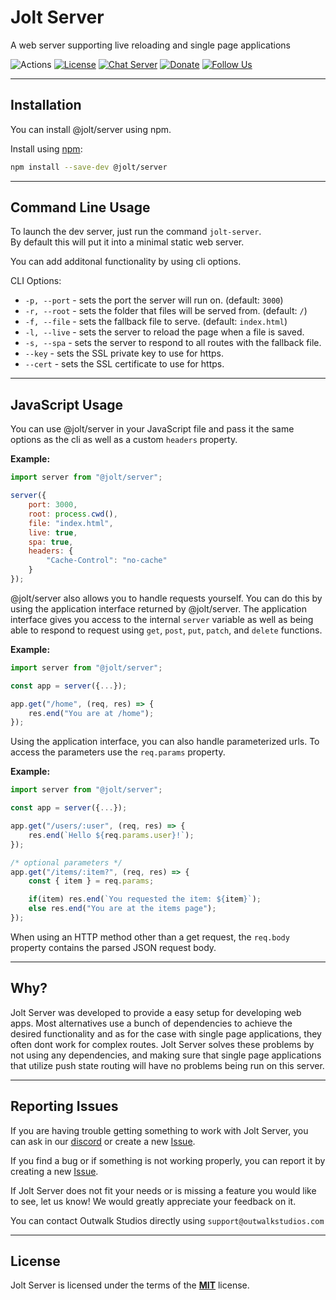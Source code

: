 # Jolt Server

A web server supporting live reloading and single page applications

![Actions](https://github.com/OutwalkStudios/jolt/workflows/build/badge.svg)
[![License](https://img.shields.io/badge/license-MIT-blue.svg)](https://github.com/OutwalkStudios/jolt/blob/master/LICENSE)
[![Chat Server](https://img.shields.io/badge/chat-on%20discord-7289da.svg)](https://discord.gg/jMQHZkG)
[![Donate](https://img.shields.io/badge/patreon-donate-green.svg)](https://www.patreon.com/outwalkstudios)
[![Follow Us](https://img.shields.io/badge/follow-on%20twitter-4AA1EC.svg)](https://twitter.com/OutwalkStudios)

---

## Installation

You can install @jolt/server using npm.

Install using [npm](https://www.npmjs.com/package/@jolt/server):
```bash
npm install --save-dev @jolt/server
```

---

## Command Line Usage

To launch the dev server, just run the command `jolt-server`. </br>
By default this will put it into a minimal static web server.

You can add additonal functionality by using cli options.

CLI Options:
- `-p, --port` - sets the port the server will run on. (default: `3000`)
- `-r, --root` - sets the folder that files will be served from. (default: `/`)
- `-f, --file` - sets the fallback file to serve. (default: `index.html`)
- `-l, --live` - sets the server to reload the page when a file is saved.
- `-s, --spa` - sets the server to respond to all routes with the fallback file.
- `--key` - sets the SSL private key to use for https.
- `--cert` - sets the SSL certificate to use for https.

---

## JavaScript Usage

You can use @jolt/server in your JavaScript file and pass it the same options as the cli as well as a custom `headers` property.

**Example:**
```js
import server from "@jolt/server";

server({
    port: 3000,
    root: process.cwd(),
    file: "index.html",
    live: true,
    spa: true,
    headers: {
        "Cache-Control": "no-cache"
    }
});
```

@jolt/server also allows you to handle requests yourself. You can do this by using the application interface returned by @jolt/server.
The application interface gives you access to the internal `server` variable as well as being able to respond to request using `get`, `post`, `put`, `patch`, and `delete` functions.

**Example:**
```js
import server from "@jolt/server";

const app = server({...});

app.get("/home", (req, res) => {
    res.end("You are at /home");
});

```

Using the application interface, you can also handle parameterized urls. To access the parameters use the `req.params` property.

**Example:**
```js
import server from "@jolt/server";

const app = server({...});

app.get("/users/:user", (req, res) => {
    res.end(`Hello ${req.params.user}!`);
});

/* optional parameters */
app.get("/items/:item?", (req, res) => {
    const { item } = req.params;

    if(item) res.end(`You requested the item: ${item}`);
    else res.end("You are at the items page");
});
```

When using an HTTP method other than a get request, the `req.body` property contains the parsed JSON request body.

---

## Why?

Jolt Server was developed to provide a easy setup for developing web apps.
Most alternatives use a bunch of dependencies to achieve the desired functionality and as for the case with single page applications, they often dont work for complex routes.
Jolt Server solves these problems by not using any dependencies, and making sure that single page applications that utilize push state routing will have no problems being run on this server.

---

## Reporting Issues

If you are having trouble getting something to work with Jolt Server, you can ask in our [discord](https://discord.gg/jMQHZkG) or create a new [Issue](https://github.com/OutwalkStudios/jolt/issues).

If you find a bug or if something is not working properly, you can report it by creating a new [Issue](https://github.com/OutwalkStudios/jolt/issues).

If Jolt Server does not fit your needs or is missing a feature you would like to see, let us know! We would greatly appreciate your feedback on it.

You can contact Outwalk Studios directly using `support@outwalkstudios.com`

---

## License
Jolt Server is licensed under the terms of the [**MIT**](https://github.com/OutwalkStudios/jolt/blob/master/LICENSE) license.